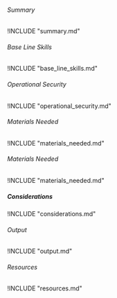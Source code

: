 
###### Summary

!INCLUDE "summary.md"

###### Base Line Skills

!INCLUDE "base_line_skills.md"

###### Operational Security

!INCLUDE "operational_security.md"

###### Materials Needed

!INCLUDE "materials_needed.md"

###### Materials Needed 
!INCLUDE "materials_needed.md" 

##### Considerations

!INCLUDE "considerations.md"

###### Output

!INCLUDE "output.md"

###### Resources

!INCLUDE "resources.md"

